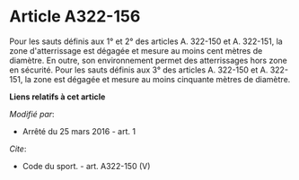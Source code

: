 # Article A322-156

Pour les sauts définis aux 1° et 2° des articles A. 322-150 et A. 322-151, la zone d'atterrissage est dégagée et mesure au
moins cent mètres de diamètre. En outre, son environnement permet des atterrissages hors zone en sécurité. Pour les sauts
définis aux 3° des articles A. 322-150 et A. 322-151, la zone est dégagée et mesure au moins cinquante mètres de diamètre.

**Liens relatifs à cet article**

_Modifié par_:

  - Arrêté du 25 mars 2016 - art. 1

_Cite_:

  - Code du sport. - art. A322-150 (V)
